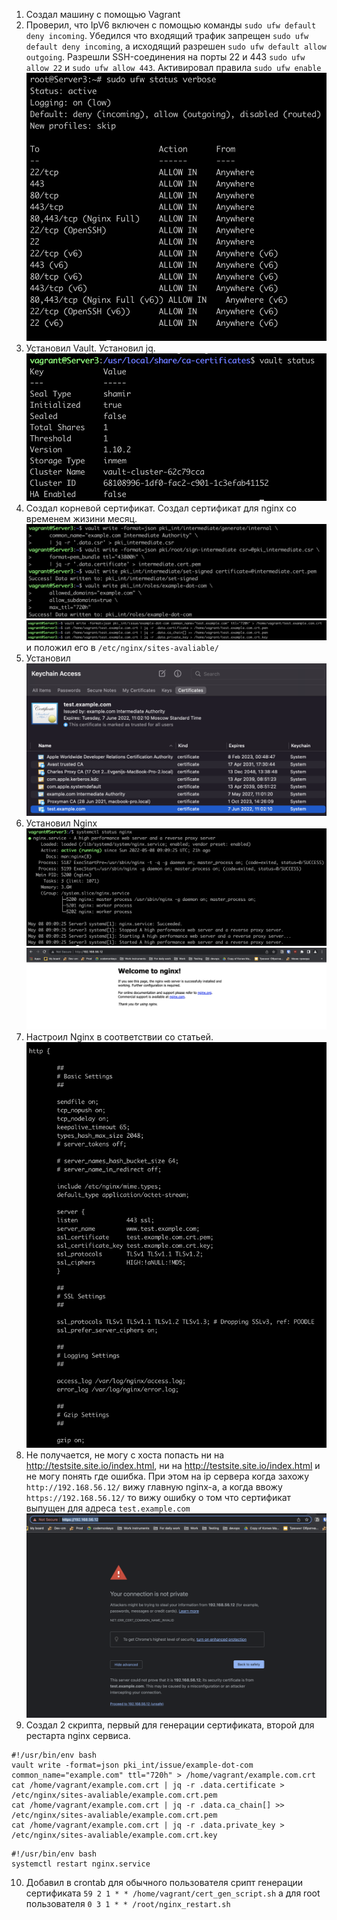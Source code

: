 1. Создал машину с помощью Vagrant
2. Проверил, что IpV6 включен с помощью команды `sudo ufw default deny incoming`. Убедился что входящий трафик запрещен `sudo ufw default deny incoming`, а исходящий разрешен `sudo ufw default allow outgoing`. Разрешли SSH-соединения на порты 22 и 443 `sudo ufw allow 22` и `sudo ufw allow 443`. Активировал правила `sudo ufw enable`
![ufw_result](https://github.com/evgeniy-skt/devops-netology/blob/main/screenshots/diplom_ufw.png)
3. Установил Vault. Установил jq.
![vault_status](https://github.com/evgeniy-skt/devops-netology/blob/main/screenshots/diplom_vault.png)
4. Создал корневой сертификат. Создал сертификат для nginx со временем жизини месяц. 
![cert_gen](https://github.com/evgeniy-skt/devops-netology/blob/main/screenshots/diplom_intermediate_cert.png) 
![cert_gen](https://github.com/evgeniy-skt/devops-netology/blob/main/screenshots/diplom_save_cert_into_file.png) 
и положил его в `/etc/nginx/sites-avaliable/`
5. Установил
![trusted_cert](https://github.com/evgeniy-skt/devops-netology/blob/main/screenshots/diplom_root_cert_on_host.png)
6. Установил Nginx
![nginx_status](https://github.com/evgeniy-skt/devops-netology/blob/main/screenshots/diplom_nginx_status.png)
![nginx_main](https://github.com/evgeniy-skt/devops-netology/blob/main/screenshots/diplom_nginx_main.png)
7. Настроил Nginx в соответствии со статьей.
![nginx_conf](https://github.com/evgeniy-skt/devops-netology/blob/main/screenshots/diplom_nginx_config.png)
8. Не получается, не могу с хоста попасть ни на http://testsite.site.io/index.html, ни на http://testsite.site.io/index.html и не могу понять где ошибка. При этом на ip сервера когда захожу `http://192.168.56.12/` вижу главную nginx-а, а когда ввожу `https://192.168.56.12/` то вижу ошибку о том что сертификат выпущен для адреса `test.example.com`
![nginx_conf](https://github.com/evgeniy-skt/devops-netology/blob/main/screenshots/nginx_https_err.png)
9. Создал 2 скрипта, первый для генерации сертификата, второй для рестарта nginx сервиса.
```
#!/usr/bin/env bash
vault write -format=json pki_int/issue/example-dot-com common_name="example.com" ttl="720h" > /home/vagrant/example.com.crt
cat /home/vagrant/example.com.crt | jq -r .data.certificate > /etc/nginx/sites-avaliable/example.com.crt.pem
cat /home/vagrant/example.com.crt | jq -r .data.ca_chain[] >> /etc/nginx/sites-avaliable/example.com.crt.pem
cat /home/vagrant/example.com.crt | jq -r .data.private_key > /etc/nginx/sites-avaliable/example.com.crt.key
```
```
#!/usr/bin/env bash
systemctl restart nginx.service
```
10. Добавил в crontab для обычного пользователя срипт генерации сертификата `59 2 1 * * /home/vagrant/cert_gen_script.sh` а для root пользователя `0 3 1 * * /root/nginx_restart.sh`